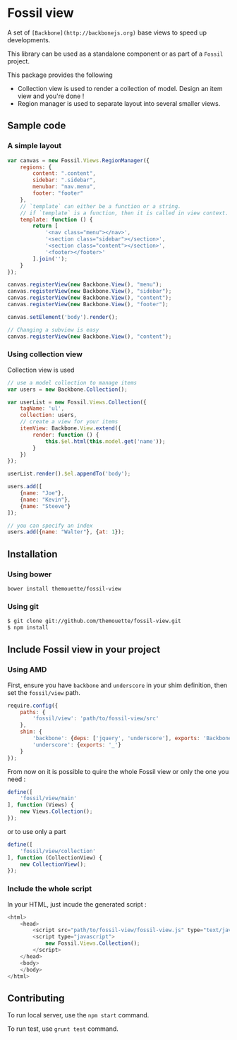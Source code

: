 Fossil view
===========

A set of `[Backbone](http://backbonejs.org)` base views to speed up
developments.

This library can be used as a standalone component or as part of a `Fossil`
project.

This package provides the following

* Collection view is used to render a collection of model. Design an item view
  and you're done !
* Region manager is used to separate layout into several smaller views.

Sample code
-----------

### A simple layout

``` javascript
var canvas = new Fossil.Views.RegionManager({
    regions: {
        content: ".content",
        sidebar: ".sidebar",
        menubar: "nav.menu",
        footer: "footer"
    },
    // `template` can either be a function or a string.
    // if `template` is a function, then it is called in view context.
    template: function () {
        return [
            '<nav class="menu"></nav>',
            '<section class="sidebar"></section>',
            '<section class="content"></section>',
            '<footer></footer>'
        ].join('');
    }
});

canvas.registerView(new Backbone.View(), "menu");
canvas.registerView(new Backbone.View(), "sidebar");
canvas.registerView(new Backbone.View(), "content");
canvas.registerView(new Backbone.View(), "footer");

canvas.setElement('body').render();

// Changing a subview is easy
canvas.registerView(new Backbone.View(), "content");
```

### Using collection view

Collection view is used

``` javascript
// use a model collection to manage items
var users = new Backbone.Collection();

var userList = new Fossil.Views.Collection({
    tagName: 'ul',
    collection: users,
    // create a view for your items
    itemView: Backbone.View.extend({
        render: function () {
            this.$el.html(this.model.get('name'));
        }
    })
});

userList.render().$el.appendTo('body');

users.add([
    {name: "Joe"},
    {name: "Kevin"},
    {name: "Steeve"}
]);

// you can specify an index
users.add({name: "Walter"}, {at: 1});
```

Installation
------------

### Using bower

`bower install themouette/fossil-view`

### Using git

``` sh
$ git clone git://github.com/themouette/fossil-view.git
$ npm install
```

Include Fossil view in your project
-----------------------------------

### Using AMD

First, ensure you have `backbone` and `underscore` in your shim definition, then
set the `fossil/view` path.

``` javascript
require.config({
    paths: {
        'fossil/view': 'path/to/fossil-view/src'
    },
    shim: {
        'backbone': {deps: ['jquery', 'underscore'], exports: 'Backbone'},
        'underscore': {exports: '_'}
    }
});
```

From now on it is possible to quire the whole Fossil view or only the one you
need :

``` javascript
define([
    'fossil/view/main'
], function (Views) {
    new Views.Collection();
});
```

or to use only a part

``` javascript
define([
    'fossil/view/collection'
], function (CollectionView) {
    new CollectionView();
});
```

### Include the whole script

In your HTML, just incude the generated script :

``` javascript
<html>
    <head>
        <script src="path/to/fossil-view/fossil-view.js" type="text/javascript"></script>
        <script type="javascript">
            new Fossil.Views.Collection();
        </script>
    </head>
    <body>
    </body>
</html>
```

Contributing
------------

To run local server, use the `npm start` command.

To run test, use `grunt test` command.
